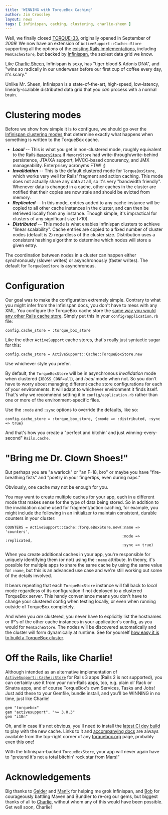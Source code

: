 ```yaml
---
title: 'WINNING with TorqueBox Caching'
author: Jim Crossley
layout: news
tags: [ infinispan, caching, clustering, charlie-sheen ]
---
```


[Infinispan]: http://infinispan.org/
[ascache]: http://api.rubyonrails.org/classes/ActiveSupport/Cache/Store.html
[memstore]: http://api.rubyonrails.org/classes/ActiveSupport/Cache/MemoryStore.html
[modes]: http://community.jboss.org/wiki/Clusteringmodes
[TORQUE-33]: https://issues.jboss.org/browse/TORQUE-33
[sheen]: http://twitter.com/#!/charliesheen
[guide]: http://guides.rubyonrails.org/caching_with_rails.html
[cluster]: http://torquebox.org/news/2011/01/04/clustering-torquebox/
[dev]: http://torquebox.org/torquebox-dev.zip
[docs]: http://torquebox.org/documentation/DEV/rails.html#caching
[Galder]: http://twitter.com/#!/galderz
[Manik]: http://twitter.com/#!/maniksurtani
[Bob]: http://twitter.com/#!/bobmcwhirter

Well, we finally closed [TORQUE-33], originally opened in September of
*2009*!  We now have an extension of `ActiveSupport::Cache::Store`
supporting all the options of the
[existing Rails implementations][ascache], including `MemCacheStore`,
but backed by [Infinispan], the sexiest data grid we know.

Like [Charlie Sheen][sheen], Infinispan is sexy, has "tiger blood &
Adonis DNA", and "wins so radically in our underwear before our first
cup of coffee every day, it's scary."

Unlike Mr. Sheen, Infinispan is a state-of-the-art, high-speed,
low-latency, linearly-scalable distributed data grid that you *can*
process with a normal brain.

# Clustering modes

Before we show how simple it is to configure, we should go over the
[Infinispan clustering modes][modes] that determine exactly what
happens when something is written to the TorqueBox cache.

* ***Local*** -- This is what you get in non-clustered mode, roughly
   equivalent to the Rails [`MemoryStore`][memstore] if `MemoryStore`
   had write-through/write-behind persistence, JTA/XA support,
   MVCC-based concurency, and JMX manageability.  Enterprisey acronyms
   FTW! ;)
* ***Invalidation*** -- This is the default clustered mode for
   `TorqueBoxStore`, which works very well for Rails' fragment and
   action caching.  This mode does not actually share any data at all,
   so it's very "bandwidth friendly".  Whenever data is changed in a
   cache, other caches in the cluster are notified that their copies
   are now stale and should be evicted from memory.
* ***Replicated*** -- In this mode, entries added to any cache instance
   will be copied to all other cache instances in the cluster, and can
   then be retrieved locally from any instance.  Though simple, it's
   impractical for clusters of any significant size (>10).
* ***Distributed*** -- This mode is what enables Infinispan clusters to
   achieve "linear scalability". Cache entries are copied to a fixed
   number of cluster nodes (default is 2) regardless of the cluster
   size.  Distribution uses a consistent hashing algorithm to
   determine which nodes will store a given entry.

The coordination between nodes in a cluster can happen either
synchronously (slower writes) or asynchronously (faster writes).  The
default for `TorqueBoxStore` is asynchronous.

# Configuration

Our goal was to make the configuration extremely simple.  Contrary to
what you might infer from the Infinispan docs, you don't have to mess
with any XML.  You configure the TorqueBox cache store the
[same way you would any other Rails cache store][guide].  Simply put
this in your `config/application.rb` file:

    config.cache_store = :torque_box_store

Like the other `ActiveSupport` cache stores, that's really just
syntactic sugar for this:

    config.cache_store = ActiveSupport::Cache::TorqueBoxStore.new

Use whichever style you prefer.

By default, the `TorqueBoxStore` will be in asynchronous
*invalidation* mode when clustered (`JBOSS_CONF=all`), and *local*
mode when not.  So you don't have to worry about managing different
cache store configurations for each of your environments.  It will
adapt to whichever environment it finds itself.  That's why we
recommend setting it in `config/application.rb` rather than one or
more of the environment-specific files.

Use the `:mode` and `:sync` options to override the defaults, like so:

    config.cache_store = :torque_box_store, {:mode => :distributed, :sync => true}

And that's how you create a "perfect and bitchin' and just
winning-every-second" `Rails.cache`.

# "Bring me Dr. Clown Shoes!"

But perhaps you are "a warlock" or "an F-18, bro" or maybe you have
"fire-breathing fists" and "poetry in your fingertips, even during
naps."

Obviously, one cache may not be enough for you.

You may want to create multiple caches for your app, each in a
different mode that makes sense for the type of data being stored.  So
in addition to the invalidation cache used for fragment/action
caching, for example, you might include the following in an
initializer to maintain consistent, durable counters in your cluster:

    COUNTERS = ActiveSupport::Cache::TorqueBoxStore.new(:name => 'counters', 
                                                        :mode => :replicated, 
                                                        :sync => true)

When you create additional caches in your app, you're responsible for
uniquely identifying them (or not) using the `:name` attribute.  In
theory, it's possible for multiple apps to share the same cache by
using the same value for `:name`, but this is an advanced use case and
we're still working out some of the details involved.

It bears repeating that each `TorqueBoxStore` instance will fall back
to *local* mode regardless of its configuration if not deployed to a
clustered TorqueBox server.  This handy convenience means you don't
have to change your clustered config when testing locally, or even
when running outside of TorqueBox completely.

And when you *are* clustered, you never have to explicitly list the
hostnames or IP's of the other cache instances in your application's
config, as you would for `MemCacheStore`.  The nodes will be
discovered automatically and the cluster will form dynamically at
runtime.  See for yourself
[how easy it is to build a TorqueBox cluster][cluster].

# Off the Rails, like Charlie!

Although intended as an alternative implementation of
[`ActiveSupport::Cache::Store`][ascache] for Rails 3 apps (Rails 2 is
not supported), you can certainly use it from your non-Rails apps,
too, e.g. plain ol' Rack or Sinatra apps, and of course TorqueBox's
own Services, Tasks and Jobs!  Just add these to your Gemfile, bundle
install, and you'll be WINNING in no time, just like Charlie!

    gem "torquebox"
    gem "activesupport", ">= 3.0.3"
    gem "i18n"

Oh, and in case it's not obvious, you'll need to install the
[latest CI dev build][dev] to play with the new cache.  Links to it
and [accompanying docs][docs] are always available from the top-right
corner of any [torquebox.org](http://torquebox.org) page, probably
even this one!

With the Infinispan-backed `TorqueBoxStore`, your app will never again
have to "pretend it's not a total bitchin' rock star from Mars!"

# Acknowledgements

Big thanks to [Galder] and [Manik] for helping me grok Infinispan, and
[Bob] for courageously battling Maven and Bundler to re-org our gems,
but biggest thanks of all to [Charlie][sheen], without whom any of
this would have been possible.  Get well soon, Charlie!
